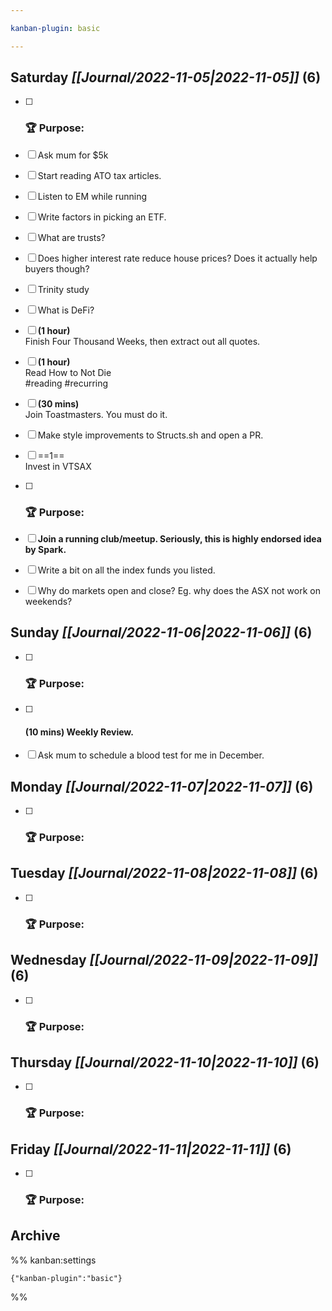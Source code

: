```yaml
---

kanban-plugin: basic

---
```


## **Saturday** *[[Journal/2022-11-05|2022-11-05]]* (6)

- [ ] ### **🏆 Purpose**:
- [ ] Ask mum for $5k
- [ ] Start reading ATO tax articles.
- [ ] Listen to EM while running
- [ ] Write factors in picking an ETF.
- [ ] What are trusts?
- [ ] Does higher interest rate reduce house prices? Does it actually help buyers though?
- [ ] Trinity study
- [ ] What is DeFi?
- [ ] **(1 hour)**<br>Finish Four Thousand Weeks, then extract out all quotes.
- [ ] **(1 hour)**<br>Read How to Not Die<br>#reading #recurring
- [ ] **(30 mins)**<br>Join Toastmasters. You must do it.
- [ ] Make style improvements to Structs.sh and open a PR.
- [ ] ==1==<br>Invest in VTSAX
- [ ] ### **🏆 Purpose**:
- [ ] **Join a running club/meetup. Seriously, this is highly endorsed idea by Spark.**
- [ ] Write a bit on all the index funds you listed.
- [ ] Why do markets open and close? Eg. why does the ASX not work on weekends?


## **Sunday** *[[Journal/2022-11-06|2022-11-06]]* (6)

- [ ] ### **🏆 Purpose**:
- [ ] #### **(10 mins)** Weekly Review.
- [ ] Ask mum to schedule a blood test for me in December.


## **Monday** *[[Journal/2022-11-07|2022-11-07]]* (6)

- [ ] ### **🏆 Purpose**:


## **Tuesday** *[[Journal/2022-11-08|2022-11-08]]* (6)

- [ ] ### **🏆 Purpose**:


## **Wednesday** *[[Journal/2022-11-09|2022-11-09]]* (6)

- [ ] ### **🏆 Purpose**:


## **Thursday** *[[Journal/2022-11-10|2022-11-10]]* (6)

- [ ] ### **🏆 Purpose**:


## **Friday** *[[Journal/2022-11-11|2022-11-11]]* (6)

- [ ] ### **🏆 Purpose**:


## Archive





%% kanban:settings
```
{"kanban-plugin":"basic"}
```
%%